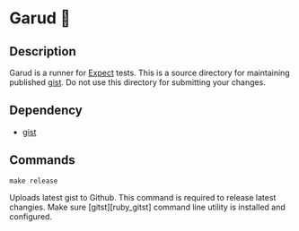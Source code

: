 # Garud 🦅

## Description

Garud is a runner for [Expect][expect] tests. This is a source directory for
maintaining published [gist][garud_gist]. Do not use this directory for
submitting your changes.


## Dependency

* [gist][ruby_gist]


## Commands

```make release```

Uploads latest gist to Github. This command is required to release latest
changies. Make sure [gitst][ruby_gitst] command line utility is installed and
configured.


[expect]: https://wiki.tcl-lang.org/page/Expect
[garud_gist]: https://gist.github.com/ultimatecoder/801177083c722884d8e6ff76bb342c8d
[ruby_gist]: https://github.com/defunkt/gist
